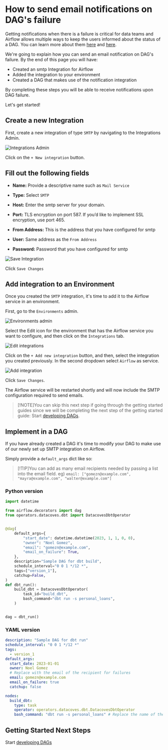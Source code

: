 # How to send email notifications on DAG's failure

Getting notifications when there is a failure is critical for data teams and Airflow allows multiple ways to keep the users informed about the status of a DAG. You can learn more about them [here](https://www.bhavaniravi.com/apache-airflow/sending-emails-from-airflow) and [here](https://naiveskill.com/send-email-from-airflow/).

We're going to explain how you can send an email notification on DAG's failure. By the end of this page you will have: 
- Created an smtp Integration for Airflow
- Added the integration to your environment
- Created a DAG that makes use of the notification integration

By completing these steps you will be able to receive notifications upon DAG failure. 

Let's get started! 

## Create a new Integration

First, create a new integration of type `SMTP` by navigating to the Integrations Admin.

![Integrations Admin](./assets/menu_integrations.gif)

Click on the `+ New integration` button.

## Fill out the following fields

- **Name:** Provide a descriptive name such as `Mail Service `

- **Type:** Select `SMTP`

- **Host:** Enter the smtp server for your domain. 

- **Port:** TLS encryption on port 587. If you’d like to implement SSL encryption, use port 465. 

- **From Address:** This is the address that you have configured for smtp

- **User:** Same address as the `From Address` 

- **Password:** Password that you have configured for smtp

![Save Integration](./assets/save_smtp_integration.png)

Click `Save Changes`

## Add integration to an Environment

Once you created the `SMTP` integration, it's time to add it to the Airflow service in an environment.

First, go to the `Environments` admin.

![Environments admin](./assets/menu_environments.gif)

Select the Edit icon for the environment that has the Airflow service you want to configure, and then click on the `Integrations` tab.

![Edit integrations](./assets/edit_integrations.png)

Click on the `+ Add new integration` button, and then, select the integration you created previously. In the second dropdown select `Airflow` as service.

![Add integration](./assets/add_smtp_integration.png)

Click `Save Changes`. 

The Airflow service will be restarted shortly and will now include the SMTP configuration required to send emails.

>[!NOTE]You can skip this next step if going through the getting started guides since we will be completing the next step of the getting started guide: Start [developing DAGs](getting-started/Admin/creating-airflow-dags.md).

## Implement in a DAG

If you have already created a DAG it's time to modify your DAG to make use of our newly set up SMTP integration on Airflow. 

Simply provide a `default_args` dict like so:

>[!TIP]You can add as many email recipients needed by passing a list into the email field. eg) `email: ["gomezn@example.com", "mayra@example.com", "walter@example.com"]` 

### Python version

```python
import datetime

from airflow.decorators import dag
from operators.datacoves.dbt import DatacovesDbtOperator


@dag(
    default_args={
        "start_date": datetime.datetime(2023, 1, 1, 0, 0),
        "owner": "Noel Gomez",
        "email": "gomezn@example.com",
        "email_on_failure": True,
    },
    description="Sample DAG for dbt build",
    schedule_interval="0 0 1 */12 *",
    tags=["version_1"],
    catchup=False,
)
def dbt_run():
    build_dbt = DatacovesDbtOperator(
        task_id="build_dbt",
        bash_command="dbt run -s personal_loans",
    )


dag = dbt_run()
```

### YAML version

```yaml
description: "Sample DAG for dbt run"
schedule_interval: "0 0 1 */12 *"
tags:
  - version_1
default_args:
  start_date: 2023-01-01
  owner: Noel Gomez
  # Replace with the email of the recipient for failures
  email: gomezn@example.com
  email_on_failure: true
  catchup: false

nodes:
  build_dbt:
    type: task
    operator: operators.datacoves.dbt.DatacovesDbtOperator
    bash_command: "dbt run -s personal_loans" # Replace the name of the model
```

## Getting Started Next Steps 

Start [developing DAGs](getting-started/Admin/creating-airflow-dags.md)
